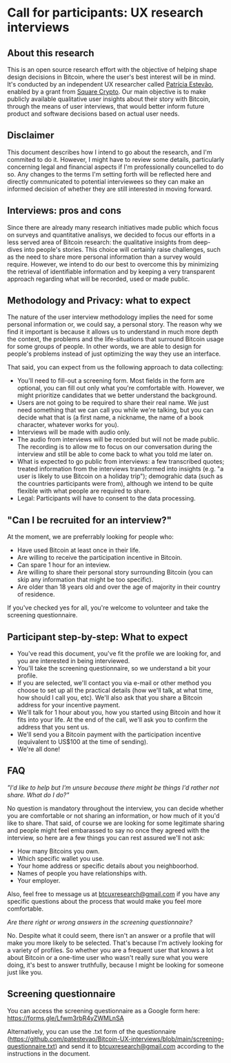 # Call for participants: UX research interviews

## About this research
This is an open source research effort with the objective of helping shape design decisions in Bitcoin, where the user's best interest will be in mind.
It's conducted by an independent UX researcher called [Patrícia Estevão](https://patestevao.com/), enabled by a grant from [Square Crypto](https://squarecrypto.org/#grants).
Our main objective is to make publicly available qualitative user insights about their story with Bitcoin, through the means of user interviews, that would better inform future product and software decisions based on actual user needs.

## Disclaimer
This document describes how I intend to go about the research, and I'm commited to do it. However, I might have to review some details, particularly concerning legal and financial aspects if I'm professionally councelled to do so. Any changes to the terms I'm setting forth will be reflected here and directly communicated to potential interviewees so they can make an informed decision of whether they are still interested in moving forward. 

## Interviews: pros and cons
Since there are already many research initiatives made public which focus on surveys and quantitative analisys, we decided to focus our efforts in a less served area of Bitcoin research: the qualitative insights from deep-dives into people's stories. This choice will certainly raise challenges, such as the need to share more personal information than a survey would require. However, we intend to do our best to overcome this by minimizing the retrieval of identifiable information and by keeping a very transparent approach regarding what will be recorded, used or made public.

## Methodology and Privacy: what to expect
The nature of the user interview methodology implies the need for some personal information or, we could say, a personal story. The reason why we find it important is because it allows us to understand in much more depth the context, the problems and the life-situations that surround Bitcoin usage for some groups of people. In other words, we are able to design for people's problems instead of just optimizing the way they use an interface.

That said, you can expect from us the following approach to data collecting:
- You'll need to fill-out a screening form. Most fields in the form are optional, you can fill out only what you're comfortable with. However, we might prioritize candidates that we better understand the background.
- Users are not going to be required to share their real name. We just need something that we can call you while we're talking, but you can decide what that is (a first name, a nickname, the name of a book character, whatever works for you).
- Interviews will be made with audio only.
- The audio from interviews will be recorded but will not be made public. The recording is to allow me to focus on our conversation during the interview and still be able to come back to what you told me later on.
- What is expected to go public from interviews: a few transcribed quotes; treated information from the interviews transformed into insights (e.g. "a user is likely to use Bitcoin on a holiday trip"); demograhic data (such as the countries participants were from), although we intend to be quite flexible with what people are required to share.
- Legal: Participants will have to consent to the data processing.

## "Can I be recruited for an interview?"
At the moment, we are preferrably looking for people who:
- Have used Bitcoin at least once in their life.
- Are willing to receive the participation incentive in Bitcoin.
- Can spare 1 hour for an inteview.
- Are willing to share their personal story surrounding Bitcoin (you can skip any information that might be too specific).
- Are older than 18 years old and over the age of majority in their country of residence.

If you've checked yes for all, you're welcome to volunteer and take the screening questionnaire.

## Participant step-by-step: What to expect
* You've read this document, you've fit the profile we are looking for, and you are interested in being interviewed.
* You'll take the screening questionnaire, so we understand a bit your profile.
* If you are selected, we'll contact you via e-mail or other method you choose to set up all the practical details (how we'll talk, at what time, how should I call you, etc). We'll also ask that you share a Bitcoin address for your incentive payment.
* We'll talk for 1 hour about you, how you started using Bitcoin and how it fits into your life. At the end of the call, we'll ask you to confirm the address that you sent us.
* We'll send you a Bitcoin payment with the participation incentive (equivalent to US$100 at the time of sending).
* We're all done!

## FAQ
*"I'd like to help but I'm unsure because there might be things I'd rather not share. What do I do?"*

No question is mandatory throughout the interview, you can decide whether you are comfortable or not sharing an information, or how much of it you'd like to share. That said, of course we are looking for some legitimate sharing and people might feel embarassed to say no once they agreed with the interview, so here are a few things you can rest assured we'll not ask:
- How many Bitcoins you own.
- Which specific wallet you use.
- Your home address or specific details about you neighboorhod.
- Names of people you have relationships with.
- Your employer.

Also, feel free to message us at btcuxresearch@gmail.com if you have any specific questions about the process that would make you feel more comfortable.

*Are there right or wrong answers in the screening questionnaire?*

No. Despite what it could seem, there isn't an answer or a profile that will make you more likely to be selected. That's because I'm actively looking for a variety of profiles. So whether you are a frequent user that knows a lot about Bitcoin or a one-time user who wasn't really sure what you were doing, it's best to answer truthfully, because I might be looking for someone just like you.

## Screening questionnaire

You can access the screening questionnaire as a Google form here: https://forms.gle/Lfwm3rbR4yZWMLnSA

Alternatively, you can use the .txt form of the questionnaire (https://github.com/patestevao/Bitcoin-UX-interviews/blob/main/screening-questionnaire.txt) and send it to btcuxresearch@gmail.com according to the instructions in the document.
